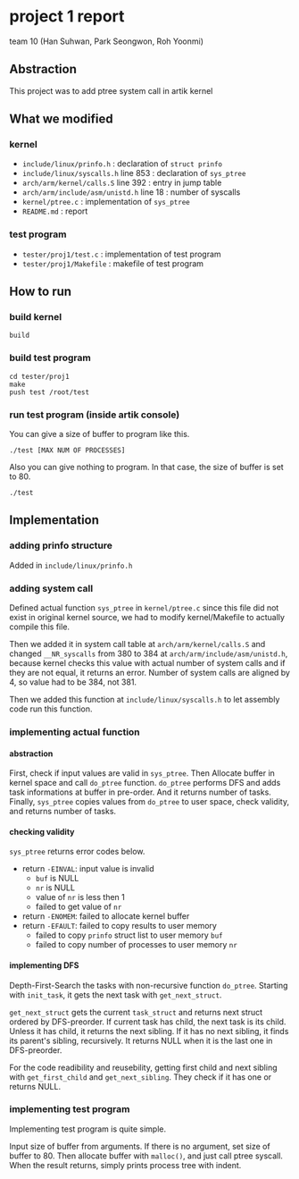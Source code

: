 # project 1 report
team 10 (Han Suhwan, Park Seongwon, Roh Yoonmi)

## Abstraction

This project was to add ptree system call in artik kernel


## What we modified

### kernel

* `include/linux/prinfo.h` : declaration of `struct prinfo`
* `include/linux/syscalls.h` line 853 : declaration of `sys_ptree`
* `arch/arm/kernel/calls.S` line 392 : entry in jump table
* `arch/arm/include/asm/unistd.h` line 18 : number of syscalls
* `kernel/ptree.c` : implementation of `sys_ptree`
* `README.md` : report

### test program

* `tester/proj1/test.c` : implementation of test program
* `tester/proj1/Makefile` : makefile of test program


## How to run

### build kernel

```
build
```

### build test program

```
cd tester/proj1
make
push test /root/test
```

### run test program (inside artik console)

You can give a size of buffer to program like this.

```
./test [MAX NUM OF PROCESSES]
```

Also you can give nothing to program.
In that case, the size of buffer is set to 80.

```
./test
```


## Implementation

### adding prinfo structure

Added in `include/linux/prinfo.h`


### adding system call

Defined actual function `sys_ptree` in `kernel/ptree.c`
since this file did not exist in original kernel source,
we had to modify kernel/Makefile to actually compile this file.

Then we added it in system call table at `arch/arm/kernel/calls.S`
and changed `__NR_syscalls` from 380 to 384 at `arch/arm/include/asm/unistd.h`,
because kernel checks this value with actual number of system calls and
if they are not equal, it returns an error.
Number of system calls are aligned by 4, so value had to be 384, not 381.

Then we added this function at `include/linux/syscalls.h`
to let assembly code run this function.


### implementing actual function

#### abstraction
First, check if input values are valid in `sys_ptree`.
Then Allocate buffer in kernel space and call `do_ptree` function.
`do_ptree` performs DFS and adds task informations at buffer in pre-order.
And it returns number of tasks.
Finally, `sys_ptree` copies values from `do_ptree` to user space,
check validity, and returns number of tasks.


#### checking validity
`sys_ptree` returns error codes below.
* return `-EINVAL`: input value is invalid
    * `buf` is NULL
    * `nr` is NULL
    * value of `nr` is less then 1
    * failed to get value of `nr`
* return `-ENOMEM`: failed to allocate kernel buffer
* return `-EFAULT`: failed to copy results to user memory
    * failed to copy `prinfo` struct list to user memory `buf`
    * failed to copy number of processes to user memory `nr`

#### implementing DFS
Depth-First-Search the tasks with non-recursive function `do_ptree`.
Starting with `init_task`, it gets the next task with `get_next_struct`.

`get_next_struct` gets the current `task_struct`
and returns next struct ordered by DFS-preorder.
If current task has child, the next task is its child.
Unless it has child, it returns the next sibling.
If it has no next sibling, it finds its parent's sibling, recursively.
It returns NULL when it is the last one in DFS-preorder.

For the code readibility and reusebility,
getting first child and next sibling with `get_first_child` and `get_next_sibling`.
They check if it has one or returns NULL.


### implementing test program
Implementing test program is quite simple.

Input size of buffer from arguments.
If there is no argument, set size of buffer to 80.
Then allocate buffer with `malloc()`, and just call ptree syscall.
When the result returns, simply prints process tree with indent.
